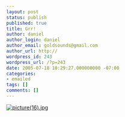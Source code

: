 ```yaml
---
layout: post
status: publish
published: true
title: Grr!
author: daniel
author_login: daniel
author_email: goldsounds@gmail.com
author_url: http://
wordpress_id: 243
wordpress_url: /?p=243
date: 2005-07-18 10:29:27.000000000 -07:00
categories:
- emailed
tags: []
comments: []
---
```

<a href="/wp-photos/picture(16)1794740877.JPEG"><img src="/wp-photos/picture(16)1794740877_thumb.JPEG" alt="picture(16).jpg"/></a>
